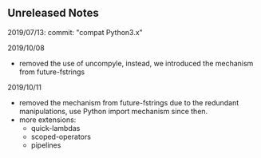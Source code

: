 Unreleased Notes
-----------------

2019/07/13:
commit: "compat Python3.x"

2019/10/08
- removed the use of uncompyle, instead, we introduced the mechanism from future-fstrings

2019/10/11
- removed the mechanism from future-fstrings due to the redundant manipulations, use Python import mechanism since then.
- more extensions:
    - quick-lambdas
    - scoped-operators
    - pipelines
